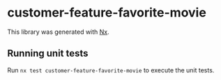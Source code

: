 # customer-feature-favorite-movie

This library was generated with [Nx](https://nx.dev).

## Running unit tests

Run `nx test customer-feature-favorite-movie` to execute the unit tests.
